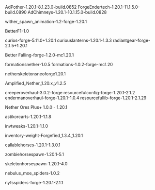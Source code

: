 AdPother-1.20.1-8.1.23.0-build.0852
ForgeEndertech-1.20.1-11.1.5.0-build.0890
AdChimneys-1.20.1-10.1.15.0-build.0828

wither_spawn_animation-1.2-forge-1.20.1

BetterF1-1.0

curios-forge-5.11.0+1.20.1
curiouslanterns-1.20.1-1.3.3
radiantgear-forge-2.1.5+1.20.1

Better Falling-forge-1.2.0-mc1.20.1

formationsnether-1.0.5
formations-1.0.2-forge-mc1.20

netherskeletonsneoforge1.20.1

Amplified_Nether_1.20.x_v1.2.5

creeperoverhaul-3.0.2-forge
resourcefulconfig-forge-1.20.1-2.1.2
endermanoverhaul-forge-1.20.1-1.0.4
resourcefullib-forge-1.20.1-2.1.29

Nether Ores Plus+ 1.0.0 - 1.20.1

astikorcarts-1.20.1-1.1.8

invtweaks-1.20.1-1.1.0

inventory-weight-Forgefied_1.3.4_1.20.1

callablehorses-1.20.1-1.3.0.1

zombiehorsespawn-1.20.1-5.1

skeletonhorsespawn-1.20.1-4.0

nebulus_moe_spiders-1.0.2

nyfsspiders-forge-1.20.1-2.1.1